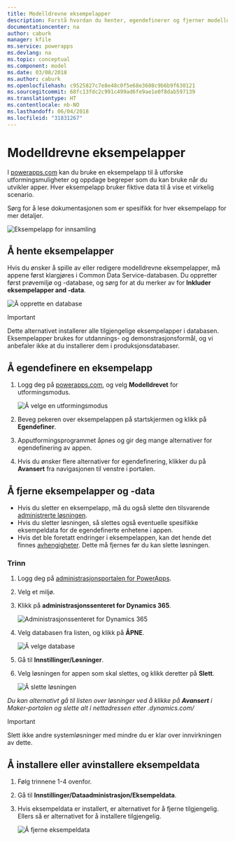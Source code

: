 ```yaml
---
title: Modelldrevne eksempelapper
description: Forstå hvordan du henter, egendefinerer og fjerner modelldrevne eksempelapper.
documentationcenter: na
author: caburk
manager: kfile
ms.service: powerapps
ms.devlang: na
ms.topic: conceptual
ms.component: model
ms.date: 03/08/2018
ms.author: caburk
ms.openlocfilehash: c9525827c7e8e48c0f5e68e3608c9b6b9f630121
ms.sourcegitcommit: 68fc13fdc2c991c499ad6fe9ae1e0f8dab597139
ms.translationtype: HT
ms.contentlocale: nb-NO
ms.lasthandoff: 06/04/2018
ms.locfileid: "31831267"
---
```

# <a name="model-driven-sample-apps"></a>Modelldrevne eksempelapper

I [powerapps.com](https://powerapps.com) kan du bruke en eksempelapp til å utforske utformingsmuligheter og oppdage begreper som du kan bruke når du utvikler apper. Hver eksempelapp bruker fiktive data til å vise et virkelig scenario. 

Sørg for å lese dokumentasjonen som er spesifikk for hver eksempelapp for mer detaljer. 

![Eksempelapp for innsamling](media/overview-model-driven-samples/fundraiser-app1.png)


## <a name="get-sample-apps"></a>Å hente eksempelapper

Hvis du ønsker å spille av eller redigere modelldrevne eksempelapper, må appene først klargjøres i Common Data Service-databasen. Du oppretter først prøvemiljø og -database, og sørg for at du merker av for **Inkluder eksempelapper and -data**.

![Å opprette en database](media/overview-model-driven-samples/create-database1.png)


> [!IMPORTANT]
> Dette alternativet installerer alle tilgjengelige eksempelapper i databasen. Eksempelapper brukes for utdannings- og demonstrasjonsformål, og vi anbefaler ikke at du installerer dem i produksjonsdatabaser. 

## <a name="customize-a-sample-app"></a>Å egendefinere en eksempelapp

1. Logg deg på [powerapps.com](https://powerapps.com), og velg **Modelldrevet** for utformingsmodus. 

    ![Å velge en utformingsmodus](media/overview-model-driven-samples/choose-design-mode.png)

2. Beveg pekeren over eksempelappen på startskjermen og klikk på **Egendefiner**.
3. Apputformingsprogrammet åpnes og gir deg mange alternativer for egendefinering av appen. 
4. Hvis du ønsker flere alternativer for egendefinering, klikker du på **Avansert** fra navigasjonen til venstre i portalen.

## <a name="remove-sample-apps-and-data"></a>Å fjerne eksempelapper og -data 
- Hvis du sletter en eksempelapp, må du også slette den tilsvarende  [administrerte løsningen](https://docs.microsoft.com/dynamics365/customer-engagement/developer/uninstall-delete-solution). 
- Hvis du sletter løsningen, så slettes også eventuelle spesifikke eksempeldata for de egendefinerte enhetene i appen.
- Hvis det ble foretatt endringer i eksempelappen, kan det hende det finnes [avhengigheter](https://docs.microsoft.com/dynamics365/customer-engagement/developer/dependency-tracking-solution-components). Dette må fjernes før du kan slette løsningen.

### <a name="steps"></a>Trinn
1. Logg deg på [administrasjonsportalen for PowerApps](https://admin.powerapps.com).

2. Velg et miljø.

3. Klikk på **administrasjonssenteret for Dynamics 365**. 

    ![Administrasjonssenteret for Dynamics 365](media/overview-model-driven-samples/admin-center.png)

4. Velg databasen fra listen, og klikk på **ÅPNE**.

    ![Å velge database](media/overview-model-driven-samples/select-database.png)

5. Gå til **Innstillinger/Løsninger**.

6. Velg løsningen for appen som skal slettes, og klikk deretter på **Slett**.

    ![Å slette løsningen](media/overview-model-driven-samples/delete-solution.png)

*Du kan alternativt gå til listen over løsninger ved å klikke på **Avansert** i Maker-portalen og slette alt i nettadressen etter .dynamics.com/*

> [!IMPORTANT]
> Slett ikke andre systemløsninger med mindre du er klar over innvirkningen av dette.

## <a name="install-or-uninstall-sample-data"></a>Å installere eller avinstallere eksempeldata
1. Følg trinnene 1-4 ovenfor.
2. Gå til **Innstillinger/Dataadministrasjon/Eksempeldata**.
3. Hvis eksempeldata er installert, er alternativet for å fjerne tilgjengelig. Ellers så er alternativet for å installere tilgjengelig. 

    ![Å fjerne eksempeldata](media/overview-model-driven-samples/remove-sample-data.png)




